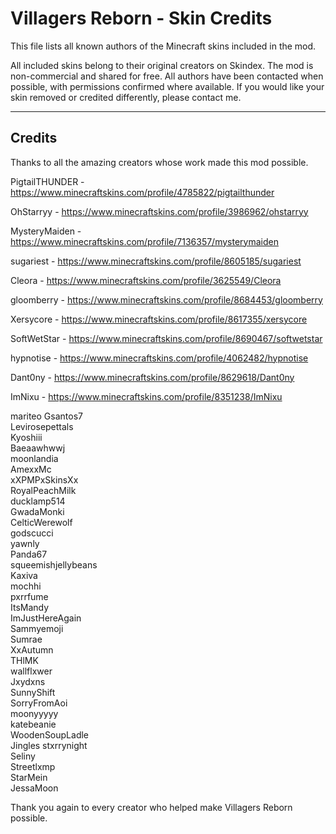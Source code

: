 Villagers Reborn - Skin Credits
===============================
 
This file lists all known authors of the Minecraft skins included in the mod.
 
All included skins belong to their original creators on Skindex.
The mod is non-commercial and shared for free.
All authors have been contacted when possible, with permissions confirmed where available.
If you would like your skin removed or credited differently, please contact me.
 
----------------------------------------
Credits
----------------------------------------
 
Thanks to all the amazing creators whose work made this mod possible.
 
 
PigtailTHUNDER - https://www.minecraftskins.com/profile/4785822/pigtailthunder
 
OhStarryy - https://www.minecraftskins.com/profile/3986962/ohstarryy
 
MysteryMaiden - https://www.minecraftskins.com/profile/7136357/mysterymaiden
 
sugariest - https://www.minecraftskins.com/profile/8605185/sugariest
 
Cleora - https://www.minecraftskins.com/profile/3625549/Cleora
 
gloomberry - https://www.minecraftskins.com/profile/8684453/gloomberry
 
Xersycore - https://www.minecraftskins.com/profile/8617355/xersycore
 
SoftWetStar - https://www.minecraftskins.com/profile/8690467/softwetstar
 
hypnotise - https://www.minecraftskins.com/profile/4062482/hypnotise
 
Dant0ny - https://www.minecraftskins.com/profile/8629618/Dant0ny
 
ImNixu - https://www.minecraftskins.com/profile/8351238/ImNixu
 
mariteo 
Gsantos7  
Levirosepettals    
Kyoshiii  
Baeaawhwwj   
moonlandia  
AmexxMc  
xXPMPxSkinsXx  
RoyalPeachMilk  
ducklamp514  
GwadaMonki    
CelticWerewolf  
godscucci   
yawnly  
Panda67  
squeemishjellybeans    
Kaxiva  
mochhi  
pxrrfume  
ItsMandy  
ImJustHereAgain  
Sammyemoji  
Sumrae  
XxAutumn  
THlMK  
wallflxwer  
Jxydxns  
SunnyShift  
SorryFromAoi  
moonyyyyy  
katebeanie  
WoodenSoupLadle  
Jingles
stxrrynight   
Seliny  
Streetlxmp  
StarMein  
JessaMoon  
 
 
Thank you again to every creator who helped make Villagers Reborn possible.
